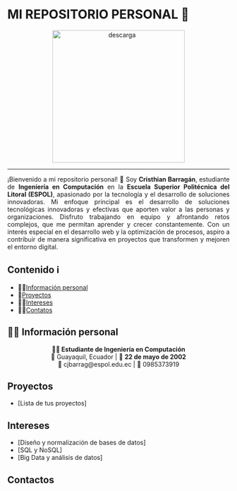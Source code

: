 # MI REPOSITORIO PERSONAL 👋

<div align="center">
  <img src="https://github.com/user-attachments/assets/aad36723-82d2-43cc-bb6e-53c75f6450cd" alt="descarga" width="300">
</div>

---

<p align="justify">
¡Bienvenido a mi repositorio personal! 🎉  
Soy <strong>Cristhian Barragán</strong>, estudiante de <strong>Ingeniería en Computación</strong> en la <strong>Escuela Superior Politécnica del Litoral (ESPOL)</strong>, apasionado por la tecnología y el desarrollo de soluciones innovadoras. Mi enfoque principal es el desarrollo de soluciones tecnológicas innovadoras y efectivas que aporten valor a las personas y organizaciones. Disfruto trabajando en equipo y afrontando retos complejos, que me permitan aprender y crecer constantemente. Con un interés especial en el desarrollo web y la optimización de procesos, aspiro a contribuir de manera significativa en proyectos que transformen y mejoren el entorno digital.

## Contenido ℹ️
* 👨‍💼[Información personal](#información-personal)
* 📁[Proyectos](#proyectos)
* 👨‍💻[Intereses](#intereses)
* 👨‍💻[Contatos](#contactos)
## 👨‍💼 Información personal
<p align="center"> <strong>👨‍💻 Estudiante de Ingeniería en Computación</strong> <br> 📍 Guayaquil, Ecuador | 🎂 <strong>22 de mayo de 2002</strong> <br> 📧 cjbarrag@espol.edu.ec | 📱 0985373919 </p>

## Proyectos
* [Lista de tus proyectos]
## Intereses
* [Diseño y normalización de bases de datos]
* [SQL y NoSQL]
* [Big Data y análisis de datos]
## Contactos

